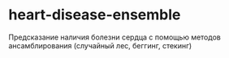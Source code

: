 # heart-disease-ensemble
Предсказание наличия болезни сердца с помощью методов ансамблирования (случайный лес, беггинг, стекинг)
